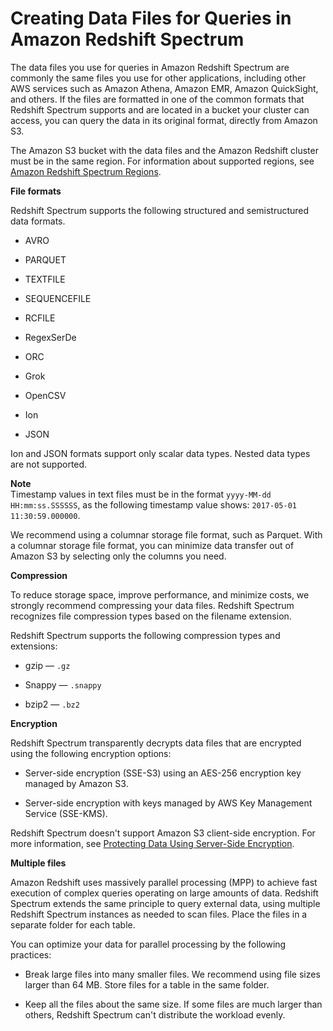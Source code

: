 # Creating Data Files for Queries in Amazon Redshift Spectrum<a name="c-spectrum-data-files"></a>

The data files you use for queries in Amazon Redshift Spectrum are commonly the same files you use for other applications, including other AWS services such as Amazon Athena, Amazon EMR, Amazon QuickSight, and others\. If the files are formatted in one of the common formats that Redshift Spectrum supports and are located in a bucket your cluster can access, you can query the data in its original format, directly from Amazon S3\.

The Amazon S3 bucket with the data files and the Amazon Redshift cluster must be in the same region\. For information about supported regions, see [Amazon Redshift Spectrum Regions](c-using-spectrum.md#c-spectrum-regions)\.

**File formats**

Redshift Spectrum supports the following structured and semistructured data formats\.

+ AVRO

+ PARQUET

+ TEXTFILE

+ SEQUENCEFILE

+ RCFILE

+ RegexSerDe

+ ORC

+ Grok

+ OpenCSV 

+ Ion 

+ JSON 

Ion and JSON formats support only scalar data types\. Nested data types are not supported\. 

**Note**  
Timestamp values in text files must be in the format `yyyy-MM-dd HH:mm:ss.SSSSSS`, as the following timestamp value shows: `2017-05-01 11:30:59.000000`\.

We recommend using a columnar storage file format, such as Parquet\. With a columnar storage file format, you can minimize data transfer out of Amazon S3 by selecting only the columns you need\. 

**Compression**

To reduce storage space, improve performance, and minimize costs, we strongly recommend compressing your data files\. Redshift Spectrum recognizes file compression types based on the filename extension\.

Redshift Spectrum supports the following compression types and extensions:

+ gzip — `.gz`

+ Snappy — `.snappy`

+ bzip2 — `.bz2`

**Encryption**

Redshift Spectrum transparently decrypts data files that are encrypted using the following encryption options:

+ Server\-side encryption \(SSE\-S3\) using an AES\-256 encryption key managed by Amazon S3\.

+ Server\-side encryption with keys managed by AWS Key Management Service \(SSE\-KMS\)\. 

Redshift Spectrum doesn't support Amazon S3 client\-side encryption\. For more information, see [Protecting Data Using Server\-Side Encryption](http://docs.aws.amazon.com/AmazonS3/latest/dev/serv-side-encryption.html)\.

**Multiple files**

Amazon Redshift uses massively parallel processing \(MPP\) to achieve fast execution of complex queries operating on large amounts of data\. Redshift Spectrum extends the same principle to query external data, using multiple Redshift Spectrum instances as needed to scan files\. Place the files in a separate folder for each table\. 

You can optimize your data for parallel processing by the following practices:

+ Break large files into many smaller files\. We recommend using file sizes larger than 64 MB\. Store files for a table in the same folder\.

+ Keep all the files about the same size\. If some files are much larger than others, Redshift Spectrum can't distribute the workload evenly\. 